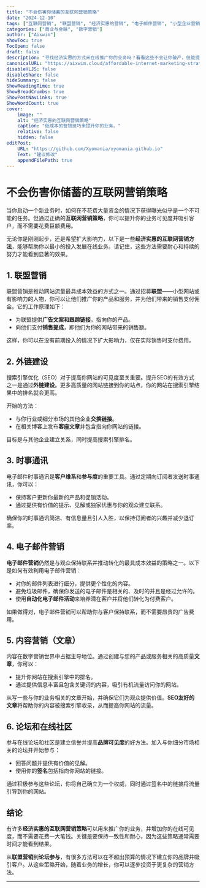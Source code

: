 ```yaml
---
title: "不会伤害你储蓄的互联网营销策略"
date: "2024-12-10"
tags: ["互联网营销", "联盟营销", "经济实惠的营销", "电子邮件营销", "小型企业营销"]
categories: ["商业与金融", "数字营销"]
author: ["Aixwim"]
showToc: true
TocOpen: false
draft: false
description: "寻找经济实惠的方式来在线推广你的业务吗？看看这些不会让你破产，但能提高你的曝光度和覆盖范围的成本效益的互联网营销策略。"
canonicalURL: "https://aixwim.cloud/affordable-internet-marketing-strategies"
disableHLJS: false
disableShare: false
hideSummary: false
ShowReadingTime: true
ShowBreadCrumbs: true
ShowPostNavLinks: true
ShowWordCount: true
cover:
    image: ""
    alt: "经济实惠的互联网营销策略"
    caption: "低成本的营销技巧来提升你的业务。"
    relative: false
    hidden: false
editPost:
    URL: "https://github.com/Xyomania/xyomania.github.io"
    Text: "建议修改"
    appendFilePath: true
---
```


# 不会伤害你储蓄的互联网营销策略

当你启动一个新业务时，如何在不花费大量资金的情况下获得曝光似乎是一个不可能的任务。但通过正确的**互联网营销策略**，你可以提升你的业务可见度并吸引客户，而不需要花费巨额费用。

无论你是刚刚起步，还是希望扩大影响力，以下是一些**经济实惠的互联网营销方法**，能够帮助你以最小的投入发展在线业务。请记住，这些方法需要耐心和持续的努力才能看到显著的效果。

## 1. 联盟营销

联盟营销是推动网站流量最具成本效益的方式之一。通过招募**联盟**——小型网站或有影响力的人物，你可以让他们推广你的产品和服务，并为他们带来的销售支付佣金。它的工作原理如下：
- 为联盟提供**广告文案和跟踪链接**，指向你的产品。
- 向他们支付**销售提成**，即他们为你的网站带来的销售额。

这样，你可以在没有前期投入的情况下扩大影响力，仅在实际销售时支付费用。

## 2. 外链建设

搜索引擎优化（SEO）对于提高你网站的可见度至关重要。提升SEO的有效方式之一是通过**外链建设**。更多高质量的网站链接到你的站点，你的网站在搜索引擎结果中的排名就会更高。

开始的方法：
- 与你行业或细分市场的其他企业**交换链接**。
- 在相关博客上发布**客座文章**并包含指向你网站的链接。

目标是与其他企业建立关系，同时提高搜索引擎排名。

## 3. 时事通讯

电子邮件时事通讯是**客户维系**和**参与度**的重要工具。通过定期向订阅者发送时事通讯，你可以：
- 保持客户更新你最新的产品和促销活动。
- 通过提供有价值的提示、见解或独家优惠与你的观众建立联系。

确保你的时事通讯简洁、有信息量且引人入胜，以保持订阅者的兴趣并减少退订率。

## 4. 电子邮件营销

**电子邮件营销**仍然是与观众保持联系并推动转化的最具成本效益的策略之一。以下是如何有效利用电子邮件营销：
- 对你的邮件列表进行细分，提供更个性化的内容。
- 避免垃圾邮件，确保你发送的电子邮件是相关的、及时的并且是经过允许的。
- 使用**自动化电子邮件活动**来培养潜在客户并将他们转化为付费客户。

如果做得对，电子邮件营销可以帮助你与客户保持联系，而不需要昂贵的广告费用。

## 5. 内容营销（文章）

内容在数字营销世界中占据主导地位。通过创建与您的产品或服务相关的高质量**文章**，你可以：
- 提升你网站在搜索引擎中的排名。
- 通过提供信息丰富且包含关键词的内容，吸引有机流量访问你的网站。

从写一些与你的业务相关的文章开始，并确保它们为观众提供价值。**SEO友好的文章**将帮助你的内容被搜索引擎收录，从而提高你网站的流量。

## 6. 论坛和在线社区

参与在线论坛和社区是建立信誉并提高**品牌可见度**的好方法。加入与你细分市场相关的论坛并开始参与：
- 回答问题并提供有价值的见解。
- 使用你的**签名**包括指向你网站的链接。

通过积极参与这些论坛，你将自己确立为一个权威，同时通过签名中的链接将流量引导到你的网站。

## 结论

有许多**经济实惠的互联网营销策略**可以用来推广你的业务，并增加你的在线可见度，而不需要花费一大笔钱。关键是要保持一致性和耐心，因为这些策略通常需要时间才能看到结果。

从**联盟营销**到**论坛参与**，有很多方法可以在不超出预算的情况下建立你的品牌并吸引客户。从这些策略开始，随着业务的增长，你可以逐步投资于更复杂的营销方法。

---
